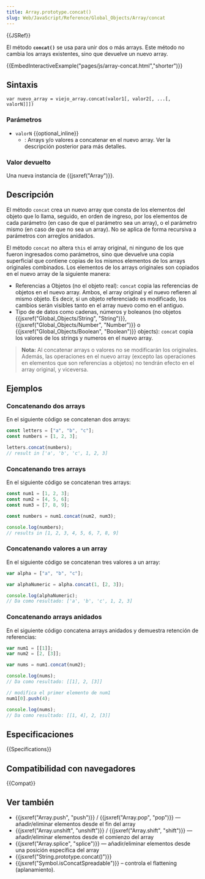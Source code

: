 ```yaml
---
title: Array.prototype.concat()
slug: Web/JavaScript/Reference/Global_Objects/Array/concat
---
```


{{JSRef}}

El método **`concat()`** se usa para unir dos o más arrays. Este método no cambia los arrays existentes, sino que devuelve un nuevo array.

{{EmbedInteractiveExample("pages/js/array-concat.html","shorter")}}

## Sintaxis

```
var nuevo_array = viejo_array.concat(valor1[, valor2[, ...[, valorN]]])
```

### Parámetros

- `valorN` {{optional_inline}}
  - : Arrays y/o valores a concatenar en el nuevo array. Ver la descripción posterior para más detalles.

### Valor devuelto

Una nueva instancia de {{jsxref("Array")}}.

## Descripción

El método `concat` crea un nuevo array que consta de los elementos del objeto que lo llama, seguido, en orden de ingreso, por los elementos de cada parámetro (en caso de que el parámetro sea un array), o el parámetro mismo (en caso de que no sea un array). No se aplica de forma recursiva a parámetros con arreglos anidados.

El método `concat` no altera `this` el array original, ni ninguno de los que fueron ingresados como parámetros, sino que devuelve una copia superficial que contiene copias de los mismos elementos de los arrays originales combinados. Los elementos de los arrays originales son copiados en el nuevo array de la siguiente manera:

- Referencias a Objetos (no el objeto real): `concat` copia las referencias de objetos en el nuevo array. Ambos, el array original y el nuevo refieren al mismo objeto. Es decir, si un objeto referenciado es modificado, los cambios serán visibles tanto en el array nuevo como en el antiguo.
- Tipo de de datos como cadenas, números y boleanos (no objetos {{jsxref("Global_Objects/String", "String")}}, {{jsxref("Global_Objects/Number", "Number")}} o {{jsxref("Global_Objects/Boolean", "Boolean")}} objects): `concat` copia los valores de los strings y numeros en el nuevo array.

> **Nota:** Al concatenar arrays o valores no se modificarán los originales. Además, las operaciones en el nuevo array (excepto las operaciones en elementos que son referencias a objetos) no tendrán efecto en el array original, y viceversa.

## Ejemplos

### Concatenando dos arrays

En el siguiente código se concatenan dos arrays:

```js
const letters = ["a", "b", "c"];
const numbers = [1, 2, 3];

letters.concat(numbers);
// result in ['a', 'b', 'c', 1, 2, 3]
```

### Concatenando tres arrays

En el siguiente código se concatenan tres arrays:

```js
const num1 = [1, 2, 3];
const num2 = [4, 5, 6];
const num3 = [7, 8, 9];

const numbers = num1.concat(num2, num3);

console.log(numbers);
// results in [1, 2, 3, 4, 5, 6, 7, 8, 9]
```

### Concatenando valores a un array

En el siguiente código se concatenan tres valores a un array:

```js
var alpha = ["a", "b", "c"];

var alphaNumeric = alpha.concat(1, [2, 3]);

console.log(alphaNumeric);
// Da como resultado: ['a', 'b', 'c', 1, 2, 3]
```

### Concatenando arrays anidados

En el siguiente código concatena arrays anidados y demuestra retención de referencias:

```js
var num1 = [[1]];
var num2 = [2, [3]];

var nums = num1.concat(num2);

console.log(nums);
// Da como resultado: [[1], 2, [3]]

// modifica el primer elemento de num1
num1[0].push(4);

console.log(nums);
// Da como resultado: [[1, 4], 2, [3]]
```

## Especificaciones

{{Specifications}}

## Compatibilidad con navegadores

{{Compat}}

## Ver también

- {{jsxref("Array.push", "push")}} / {{jsxref("Array.pop", "pop")}} — añadir/eliminar elementos desde el fin del array
- {{jsxref("Array.unshift", "unshift")}} / {{jsxref("Array.shift", "shift")}} — añadir/eliminar elementos desde el comienzo del array
- {{jsxref("Array.splice", "splice")}} — añadir/eliminar elementos desde una posición específica del array
- {{jsxref("String.prototype.concat()")}}
- {{jsxref("Symbol.isConcatSpreadable")}} – controla el flattening (aplanamiento).
